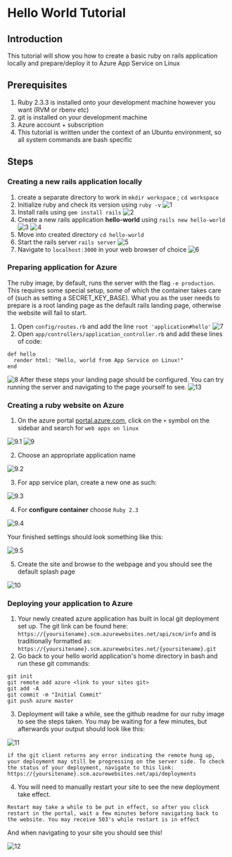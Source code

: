 # Hello World Tutorial
## Introduction
This tutorial will show you how to create a basic ruby on rails application locally and prepare/deploy it to Azure App Service on Linux
## Prerequisites
1. Ruby 2.3.3 is installed onto your development machine however you want (RVM or rbenv etc)
2. git is installed on your development machine
3. Azure account + subscription
4. This tutorial is written under the context of an Ubuntu environment, so all system commands are bash specific

## Steps
### Creating a new rails application locally
1. create a separate directory to work in `mkdir workspace` ; `cd workspace`
2. Initialize ruby and check its version using `ruby -v` 
![1](assets/1.PNG?raw=true)
3. Install rails using `gem install rails`
![2](assets/2.PNG?raw=true)
3. Create a new rails application **hello-world** using `rails new hello-world`
![3](assets/3.PNG?raw=true "beginning of output")
![4](assets/4.PNG?raw=true "end of output")
4. Move into created directory `cd hello-world`
5. Start the rails server `rails server`
![5](assets/5.PNG?raw=true "The website will now be running under localhost:3000")
6. Navigate to `localhost:3000` in your web browser of choice
![6](assets/6.PNG?raw=true "default landing page for rails")

### Preparing application for Azure
The ruby image, by default, runs the server with the flag `-e production`. This requires some special setup, some of which the container takes care of (such as setting a SECRET_KEY_BASE). What you as the user needs to prepare is a root landing page as the default rails landing page, otherwise the website will fail to start. 
1. Open `config/routes.rb` and add the line `root 'application#hello'`
![7](assets/7.PNG?raw=true)
2. Open `app/controllers/application_controller.rb` and add these lines of code: 
```
def hello
  render html: "Hello, world from App Service on Linux!"
end
```
![8](assets/8.PNG?raw=true)
After these steps your landing page should be configured. You can try running the server and navigating to the page yourself to see.
![13](assets/13.PNG?raw=true)

### Creating a ruby website on Azure
1. On the azure portal [portal.azure.com](http://portal.azure.com), click on the `+` symbol on the sidebar and search for `web apps on linux`

![9.1](assets/9.1.PNG?raw=true)
![9](assets/9.PNG?raw=true)

2. Choose an appropriate application name 

![9.2](assets/9.2.PNG?raw=true)

3. For app service plan, create a new one as such:

![9.3](assets/9.3.PNG?raw=true)

4. For **configure container** choose `Ruby 2.3`

![9.4](assets/9.4.PNG?raw=true)

Your finished settings should look something like this:

![9.5](assets/9.5.PNG?raw=true)

5. Create the site and browse to the webpage and you should see the default splash page

![10](assets/10.PNG?raw=true)

### Deploying your application to Azure
1. Your newly created azure application has built in local git deployment set up. The git link can be found here: `https://{yoursitename}.scm.azurewebsites.net/api/scm/info` and is traditionally formatted as: `https://{yoursitename}.scm.azurewebsites.net/{yoursitename}.git`
2. Go back to your hello world application's home directory in bash and run these git commands: 
```
git init
git remote add azure <link to your sites git>
git add -A
git commit -m "Initial Commit"
git push azure master
```
3. Deployment will take a while, see the github readme for our ruby image to see the steps taken. You may be waiting for a few minutes, but afterwards your output should look like this: 

![11](assets/11.PNG?raw=true)

```
if the git client returns any error indicating the remote hung up, your deployment may still be progressing on the server side. To check the status of your deployment, navigate to this link: https://{yoursitename}.scm.azurewebsites.net/api/deployments
```
4. You will need to manually restart your site to see the new deployment take effect. 
``` 
Restart may take a while to be put in effect, so after you click restart in the portal, wait a few minutes before navigating back to the website. You may receive 503's while restart is in effect
```
And when navigating to your site you should see this!

![12](assets/12.PNG?raw=true)

